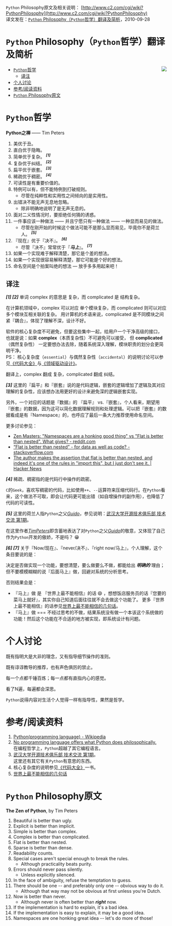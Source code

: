 `Python` Philosophy原文及相关说明： [http://www.c2.com/cgi/wiki?PythonPhilosophy](http://www.c2.com/cgi/wiki?PythonPhilosophy)  
译文发在：[`Python` Philosophy（`Python`哲学）翻译及简析](http://oldratlee.com/147/tech/python/python-philosophy.html)，2010-09-28

# `Python` Philosophy（`Python`哲学）翻译及简析

<img src="py-icon.png" align="right" >

<!-- START doctoc generated TOC please keep comment here to allow auto update -->
<!-- DON'T EDIT THIS SECTION, INSTEAD RE-RUN doctoc TO UPDATE -->


- [`Python`哲学](#python%E5%93%B2%E5%AD%A6)
    - [译注](#%E8%AF%91%E6%B3%A8)
- [个人讨论](#%E4%B8%AA%E4%BA%BA%E8%AE%A8%E8%AE%BA)
- [参考/阅读资料](#%E5%8F%82%E8%80%83%E9%98%85%E8%AF%BB%E8%B5%84%E6%96%99)
- [`Python` Philosophy原文](#python-philosophy%E5%8E%9F%E6%96%87)

<!-- END doctoc generated TOC please keep comment here to allow auto update -->

# `Python`哲学

**Python之禅** —— Tim Peters

1. 美优于丑。
1. 直白优于隐晦。
1. 简单优于复杂。 <sup>**_[1]_**</sup>
1. 复杂优于纠结。 <sup>**_[2]_**</sup>
1. 扁平优于嵌套。 <sup>**_[3]_**</sup>
1. 稀疏优于稠密。 <sup>**_[4]_**</sup>
1. 可读性是有重要价值的。
1. 特例可以有，但不能特例到打破规则。
    - 尽管在纯粹性和实用性之间倾向的是实用性。
1. 出错决不能无声无息地忽略。
    - 除非明确地说明了是无声无息的。
1. 面对二义性情况时，要拒绝任何猜的诱惑。
1. 一件事应该一种做法 —— 并且宁愿只有一种做法 —— 一种显而易见的做法。
    - 尽管在刚开始的时候这个做法可能不是那么显而易见，毕竟你不是荷兰人。 <sup>**_[5]_**</sup>
1. 『现在』优于『决不』。 <sup>**_[6]_**</sup>
    - 尽管『决不』常常优于『**_马上_**』。 <sup>**_[7]_**</sup>
1. 如果一个实现难于解释清楚，那它是个差的想法。
1. 如果一个实现很容易解释清楚，那它可能是个好的想法。
1. 命名空间是个拍案叫绝的想法 — 放手多多用起来吧！

## 译注

**_[1] [2]_** 单词 complex 的意思是 复杂，而 complicated 是 结构复杂。

在计算机领域中，complex 可以对应 单个模块复杂，而 complicated 则可以对应 多个模块互相关联的复杂。
用计算机的术语来说，complicated 是不同模块之间紧『耦合』，体现了理解不深，设计不好。

软件的核心复杂度不可避免，但要这些集中一起，给用户一个干净高级的接口，
也就是说：如果 **complex**（本质复杂性）不可避免可以接受，
但 **complicated**（偶然复杂性） 一定要想办法去除，随着系统深入理解，模块职责的划分会更简明干净。  
PS： 核心复杂度（`essential`）与偶然复杂性（`accidental`）的说明讨论可以参见[《代码大全》](http://book.douban.com/subject/1477390/)与[《领域驱动设计》](https://book.douban.com/subject/26819666/)。

翻译上，complex 翻成 复杂，complicated 翻成 纠结。

**_[3]_** 这里的『扁平』和『嵌套』说的是代码逻辑，嵌套的逻辑增加了逻辑及其对应理解的复杂性，应该想办法用更好的设计来避免深的逻辑嵌套实现。

另外，一个对应的话题是『数据』的 『扁平』 vs.『嵌套』，个人看来，期望用『嵌套』的数据，因为这可以简化数据理解规则和处理逻辑。可以把『嵌套』的数据看成是有『Namespace』的，也呼应了最后一条大力推荐使用命名空间。

更多讨论参见：

- [Zen Masters: "Namespaces are a honking good thing" vs "Flat is better than nested". What gives? - reddit.com](https://www.reddit.com/r/Python/comments/xzvxi/zen_masters_namespaces_are_a_honking_good_thing/)
- [“Flat is better than nested” - for data as well as code? - stackoverflow.com](http://stackoverflow.com/questions/4372229/flat-is-better-than-nested-for-data-as-well-as-code)
- [The author makes the assertion that flat is better than nested, and indeed it's one of the rules in "import this", but I just don't see it. | Hacker News](https://news.ycombinator.com/item?id=627858)

**_[4]_** 稀疏、稠密指的是代码行中操作的疏密。

`C`的`Geek`，喜欢写稠密的代码，比如使用`++`、`--`运算符来压缩代码行。在`Python`看来，这个做法不可取，即会让代码更可能出错（如自增操作的副作用），也降低了代码的可读性。

**_[5]_** 这里的荷兰人指`Python`之父[_Guido_](https://zh.wikipedia.org/wiki/%E5%90%89%E5%A4%9A%C2%B7%E8%8C%83%E7%BD%97%E8%8B%8F%E5%A7%86)，参见说明：[武汉大学开源技术俱乐部 技术交流 第1期](http://qianjigui.iteye.com/blog/266365)。

在这里作者[_TimPeters_](http://www.c2.com/cgi/wiki?TimPeters)即含蓄地表达了对`Python`之父[_Guido_](https://zh.wikipedia.org/wiki/%E5%90%89%E5%A4%9A%C2%B7%E8%8C%83%E7%BD%97%E8%8B%8F%E5%A7%86)的敬意，又体现了自己作为`Python`开发的傲娇，不是吗？ 😁

**_[6] [7]_** 关于『Now/现在』、『never/决不』、『right now/马上』，个人理解，这个条目要说的是：

决定是否做实现一个功能，要想清楚，要么做要么不做，都能给出 **_明确的_** 理由；但不要模模糊糊的说『后面马上』做，回避对系统的分析思考。

否则结果会是：

- 『马上』做 是 『世界上最不能相信』的话 😄 ，想想饭店服务员的话『您要的菜马上就好』，其实你自己知道后面往往就不会去做这个功能了。
    更多『世界上最不能相信』的话参见[世界上最不能相信的几句话](http://blog.renren.com/share/339618932/7590788371)。
- 『马上』做 === 不经过思考的不做，结果系统没有做一个本该这个系统做的功能！然后这个功能在不合适的地方被实现，即系统设计有问题。

# 个人讨论

既有指明大是大非的理念，又有指导细节操作的准则。

既有谆谆教导的推荐，也有声色俱厉的禁止。

每一个点都千锤百炼；每一点都有直指内心的感觉。

看了N遍，每遍都会深思。

`Python`说得内容对生活个人觉得一样有指导性，果然是哲学。

# 参考/阅读资料

1. [Python(programming language) - Wikipedia](http://en.wikipedia.org/wiki/Python_%28programming_language%29#Programming_philosophy)
1. [No programming language offers what Python does philosophically.](http://www.indicthreads.com/1062/no-programming-language-offers-what-python-does-philosophically/)  
    在编程哲学上，`Python`超越了其它编程语言。
1. [武汉大学开源技术俱乐部 技术交流 第1期](http://qianjigui.iteye.com/blog/266365)。  
    这里还有其它有关`Python`有意思的东西。
1. 核心复杂度的说明参见[《代码大全》](http://book.douban.com/subject/1477390/)一书。
1. [世界上最不能相信的几句话](http://blog.renren.com/share/339618932/7590788371)

# `Python` Philosophy原文

**The Zen of Python**, by Tim Peters

1. Beautiful is better than ugly.
1. Explicit is better than implicit.
1. Simple is better than complex.
1. Complex is better than complicated.
1. Flat is better than nested.
1. Sparse is better than dense.
1. Readability counts.
1. Special cases aren't special enough to break the rules.
    - Although practicality beats purity.
1. Errors should never pass silently.
    - Unless explicitly silenced.
1. In the face of ambiguity, refuse the temptation to guess.
1. There should be one -- and preferably only one -- obvious way to do it.
    - Although that way may not be obvious at first unless you're Dutch.
1. Now is better than never.
    - Although never is often better than **_right_** now.
1. If the implementation is hard to explain, it's a bad idea.
1. If the implementation is easy to explain, it may be a good idea.
1. Namespaces are one honking great idea -- let's do more of those!
